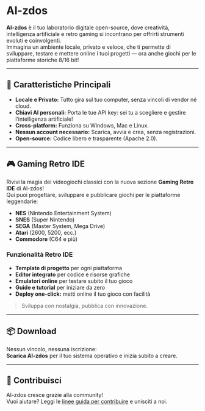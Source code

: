 # AI-zdos

**AI-zdos** è il tuo laboratorio digitale open-source, dove creatività, intelligenza artificiale e retro gaming si incontrano per offrirti strumenti evoluti e coinvolgenti.  
Immagina un ambiente locale, privato e veloce, che ti permette di sviluppare, testare e mettere online i tuoi progetti — ora anche giochi per le piattaforme storiche 8/16 bit!

---

## 🚀 Caratteristiche Principali

- **Locale e Privato:** Tutto gira sul tuo computer, senza vincoli di vendor né cloud.
- **Chiavi AI personali:** Porta le tue API key: sei tu a scegliere e gestire l’intelligenza artificiale!
- **Cross-platform:** Funziona su Windows, Mac e Linux.
- **Nessun account necessario:** Scarica, avvia e crea, senza registrazioni.
- **Open-source:** Codice libero e trasparente (Apache 2.0).

---

## 🎮 Gaming Retro IDE

Rivivi la magia dei videogiochi classici con la nuova sezione **Gaming Retro IDE** di AI-zdos!  
Qui puoi progettare, sviluppare e pubblicare giochi per le piattaforme leggendarie:

- **NES** (Nintendo Entertainment System)
- **SNES** (Super Nintendo)
- **SEGA** (Master System, Mega Drive)
- **Atari** (2600, 5200, ecc.)
- **Commodore** (C64 e più)

### Funzionalità Retro IDE

- **Template di progetto** per ogni piattaforma
- **Editor integrato** per codice e risorse grafiche
- **Emulatori online** per testare subito il tuo gioco
- **Guide e tutorial** per iniziare da zero
- **Deploy one-click:** metti online il tuo gioco con facilità

> Sviluppa con nostalgia, pubblica con innovazione.

---

## 📦 Download

Nessun vincolo, nessuna iscrizione:  
**Scarica AI-zdos** per il tuo sistema operativo e inizia subito a creare.

---

## 🤝 Contribuisci

AI-zdos cresce grazie alla community!  
Vuoi aiutare? Leggi le [linee guida per contribuire](CONTRIBUTING.md) e unisciti a noi.
